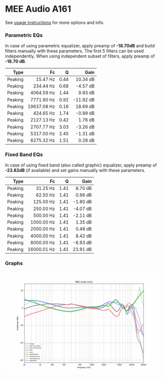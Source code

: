 # MEE Audio A161
See [usage instructions](https://github.com/jaakkopasanen/AutoEq#usage) for more options and info.

### Parametric EQs
In case of using parametric equalizer, apply preamp of **-18.70dB** and build filters manually
with these parameters. The first 5 filters can be used independently.
When using independent subset of filters, apply preamp of **-18.70 dB**.

| Type    | Fc          |    Q | Gain      |
|--------:|------------:|-----:|----------:|
| Peaking | 15.47 Hz    | 0.44 | 10.34 dB  |
| Peaking | 234.44 Hz   | 0.68 | -4.57 dB  |
| Peaking | 4064.59 Hz  | 1.44 | 9.93 dB   |
| Peaking | 7771.90 Hz  | 0.92 | -11.92 dB |
| Peaking | 19637.08 Hz | 0.16 | 18.69 dB  |
| Peaking | 424.65 Hz   | 1.74 | -0.99 dB  |
| Peaking | 2127.13 Hz  | 0.42 | 1.76 dB   |
| Peaking | 2707.77 Hz  | 3.03 | -3.26 dB  |
| Peaking | 5317.00 Hz  | 2.45 | -1.31 dB  |
| Peaking | 6275.32 Hz  | 1.51 | 0.28 dB   |

### Fixed Band EQs
In case of using fixed band (also called graphic) equalizer, apply preamp of **-23.82dB**
(if available) and set gains manually with these parameters.

| Type    | Fc          |    Q | Gain     |
|--------:|------------:|-----:|---------:|
| Peaking | 31.25 Hz    | 1.41 | 8.70 dB  |
| Peaking | 62.50 Hz    | 1.41 | 0.96 dB  |
| Peaking | 125.00 Hz   | 1.41 | -1.80 dB |
| Peaking | 250.00 Hz   | 1.41 | -4.07 dB |
| Peaking | 500.00 Hz   | 1.41 | -2.11 dB |
| Peaking | 1000.00 Hz  | 1.41 | 1.35 dB  |
| Peaking | 2000.00 Hz  | 1.41 | 0.48 dB  |
| Peaking | 4000.00 Hz  | 1.41 | 8.42 dB  |
| Peaking | 8000.00 Hz  | 1.41 | -6.93 dB |
| Peaking | 16000.01 Hz | 1.41 | 23.91 dB |

### Graphs
![](./MEE%20Audio%20A161.png)